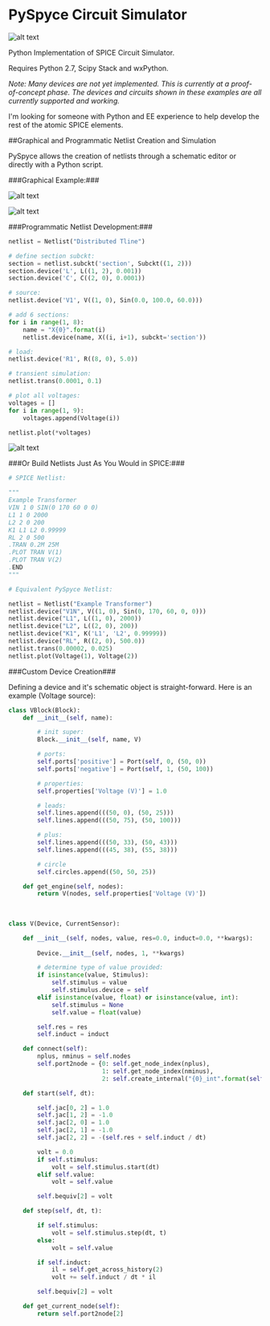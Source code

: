 PySpyce Circuit Simulator
=========================


![alt text](https://github.com/josephmhood/PySpyce/blob/master/Artwork/screenshot_6.png "")


Python Implementation of SPICE Circuit Simulator. 

Requires Python 2.7, Scipy Stack and wxPython.

*Note: Many devices are not yet implemented. This is currently at a proof-of-concept phase. The devices and circuits shown in these examples are all currently supported and working.*

I'm looking for someone with Python and EE experience to help develop the rest of the atomic SPICE elements.


##Graphical and Programmatic Netlist Creation and Simulation

PySpyce allows the creation of netlists through a schematic editor or directly with a Python script.


###Graphical Example:###

![alt text](https://github.com/josephmhood/PySpyce/blob/master/Artwork/screenshot_7.png "")

![alt text](https://github.com/josephmhood/PySpyce/blob/master/Artwork/screenshot_8.png "")


###Programmatic Netlist Development:###

```python
netlist = Netlist("Distributed Tline")

# define section subckt:
section = netlist.subckt('section', Subckt((1, 2)))
section.device('L', L((1, 2), 0.001))
section.device('C', C((2, 0), 0.0001))

# source:
netlist.device('V1', V((1, 0), Sin(0.0, 100.0, 60.0)))

# add 6 sections:
for i in range(1, 8):
    name = "X{0}".format(i)
    netlist.device(name, X((i, i+1), subckt='section'))

# load:
netlist.device('R1', R((8, 0), 5.0))

# transient simulation:
netlist.trans(0.0001, 0.1)

# plot all voltages:
voltages = []
for i in range(1, 9):
    voltages.append(Voltage(i))

netlist.plot(*voltages)
```
![alt text](https://github.com/josephmhood/PySpyce/blob/master/Artwork/screen_5.png "")


###Or Build Netlists Just As You Would in SPICE:###

```python
# SPICE Netlist:

""" 
Example Transformer
VIN 1 0 SIN(0 170 60 0 0)
L1 1 0 2000
L2 2 0 200
K1 L1 L2 0.99999
RL 2 0 500
.TRAN 0.2M 25M
.PLOT TRAN V(1)
.PLOT TRAN V(2)
.END
"""

# Equivalent PySpyce Netlist:

netlist = Netlist("Example Transformer")
netlist.device("V1N", V((1, 0), Sin(0, 170, 60, 0, 0)))
netlist.device("L1", L((1, 0), 2000))
netlist.device("L2", L((2, 0), 200))
netlist.device("K1", K('L1', 'L2', 0.99999))
netlist.device("RL", R((2, 0), 500.0))
netlist.trans(0.00002, 0.025)
netlist.plot(Voltage(1), Voltage(2))
```

###Custom Device Creation###

Defining a device and it's schematic object is straight-forward. Here is an example (Voltage source):

```python
class VBlock(Block):
    def __init__(self, name):

        # init super:
        Block.__init__(self, name, V)

        # ports:
        self.ports['positive'] = Port(self, 0, (50, 0))
        self.ports['negative'] = Port(self, 1, (50, 100))

        # properties:
        self.properties['Voltage (V)'] = 1.0

        # leads:
        self.lines.append(((50, 0), (50, 25)))
        self.lines.append(((50, 75), (50, 100)))

        # plus:
        self.lines.append(((50, 33), (50, 43)))
        self.lines.append(((45, 38), (55, 38)))

        # circle
        self.circles.append((50, 50, 25))

    def get_engine(self, nodes):
        return V(nodes, self.properties['Voltage (V)'])
        
        
        
class V(Device, CurrentSensor):

    def __init__(self, nodes, value, res=0.0, induct=0.0, **kwargs):
    
        Device.__init__(self, nodes, 1, **kwargs)

        # determine type of value provided:
        if isinstance(value, Stimulus):
            self.stimulus = value
            self.stimulus.device = self
        elif isinstance(value, float) or isinstance(value, int):
            self.stimulus = None
            self.value = float(value)

        self.res = res
        self.induct = induct

    def connect(self):
        nplus, nminus = self.nodes
        self.port2node = {0: self.get_node_index(nplus),
                          1: self.get_node_index(nminus),
                          2: self.create_internal("{0}_int".format(self.name))}

    def start(self, dt):

        self.jac[0, 2] = 1.0
        self.jac[1, 2] = -1.0
        self.jac[2, 0] = 1.0
        self.jac[2, 1] = -1.0
        self.jac[2, 2] = -(self.res + self.induct / dt)

        volt = 0.0
        if self.stimulus:
            volt = self.stimulus.start(dt)
        elif self.value:
            volt = self.value

        self.bequiv[2] = volt

    def step(self, dt, t):

        if self.stimulus:
            volt = self.stimulus.step(dt, t)
        else:
            volt = self.value

        if self.induct:
            il = self.get_across_history(2)
            volt += self.induct / dt * il

        self.bequiv[2] = volt

    def get_current_node(self):
        return self.port2node[2]
```

